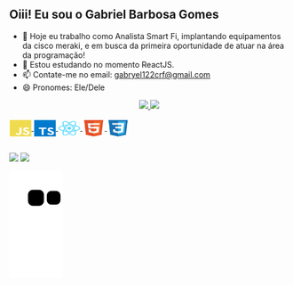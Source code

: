 ## Oiii! Eu sou o Gabriel Barbosa Gomes

- 🔭 Hoje eu trabalho como Analista Smart Fi, implantando equipamentos da cisco meraki, e em busca da primeira oportunidade de atuar na área da programação!
- 🌱 Estou estudando no momento ReactJS.
- 📫 Contate-me no email: gabryel122crf@gmail.com
- 😄 Pronomes: Ele/Dele
<div align="center">
  <a href="https://github.com/GabrielBarbosaGomes">
  <img height="180em" src="https://github-readme-stats.vercel.app/api?username=GabrielBarbosaGomes&show_icons=true&theme=highcontrast&include_all_commits=true&count_private=true"/>
  <img height="180em" src="https://github-readme-stats.vercel.app/api/top-langs/?username=GabrielBarbosaGomes&layout=compact&langs_count=7&theme=highcontrast"/>
</div>

<div style="display: inline_block"><br>
  <img align="center" alt="Biel-Js" height="30" width="40" src="https://raw.githubusercontent.com/devicons/devicon/master/icons/javascript/javascript-plain.svg">
  <img align="center" alt="Biel-Ts" height="30" width="40" src="https://raw.githubusercontent.com/devicons/devicon/master/icons/typescript/typescript-plain.svg">
  <img align="center" alt="Biel-React" height="30" width="40" src="https://raw.githubusercontent.com/devicons/devicon/master/icons/react/react-original.svg">
  <img align="center" alt="Biel-HTML" height="30" width="40" src="https://raw.githubusercontent.com/devicons/devicon/master/icons/html5/html5-original.svg">
  <img align="center" alt="Biel-CSS" height="30" width="40" src="https://raw.githubusercontent.com/devicons/devicon/master/icons/css3/css3-original.svg">
</div>

  ##
  
 <div> 
  <a href = "mailto:gabryel122crf@gmail.com"><img src="https://img.shields.io/badge/-Gmail-%23333?style=for-the-badge&logo=gmail&logoColor=white" target="_blank"></a>
  <a href="https://www.linkedin.com/in/gabrielbarbosagomes/" target="_blank"><img src="https://img.shields.io/badge/-LinkedIn-%230077B5?style=for-the-badge&logo=linkedin&logoColor=white" target="_blank"></a> 
  
 </div>
  
  ![Snake animation](https://github.com/GabrielBarbosaGomes/GabrielBarbosaGomes/blob/output/github-contribution-grid-snake.svg)
